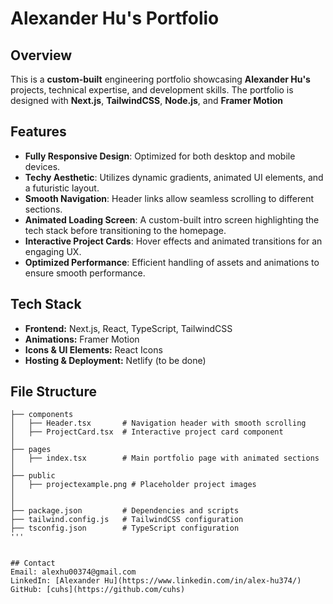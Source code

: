 # Alexander Hu's Portfolio

## Overview
This is a **custom-built** engineering portfolio showcasing **Alexander Hu's** projects, technical expertise, and development skills. The portfolio is designed with **Next.js**, **TailwindCSS**, **Node.js**, and **Framer Motion**

## Features
- **Fully Responsive Design**: Optimized for both desktop and mobile devices.
- **Techy Aesthetic**: Utilizes dynamic gradients, animated UI elements, and a futuristic layout.
- **Smooth Navigation**: Header links allow seamless scrolling to different sections.
- **Animated Loading Screen**: A custom-built intro screen highlighting the tech stack before transitioning to the homepage.
- **Interactive Project Cards**: Hover effects and animated transitions for an engaging UX.
- **Optimized Performance**: Efficient handling of assets and animations to ensure smooth performance.

## Tech Stack
- **Frontend:** Next.js, React, TypeScript, TailwindCSS
- **Animations:** Framer Motion
- **Icons & UI Elements:** React Icons
- **Hosting & Deployment:** Netlify (to be done)

## File Structure
```
├── components
│   ├── Header.tsx       # Navigation header with smooth scrolling
│   ├── ProjectCard.tsx  # Interactive project card component
│
├── pages
│   ├── index.tsx        # Main portfolio page with animated sections
│
├── public
│   ├── projectexample.png # Placeholder project images
│
│
├── package.json         # Dependencies and scripts
├── tailwind.config.js   # TailwindCSS configuration
├── tsconfig.json        # TypeScript configuration
'''


## Contact
Email: alexhu00374@gmail.com  
LinkedIn: [Alexander Hu](https://www.linkedin.com/in/alex-hu374/)  
GitHub: [cuhs](https://github.com/cuhs)

